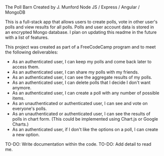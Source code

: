 The Poll Barn
Created by J. Munford
Node JS / Express / Angular / MongoDB

This is a full-stack app that allows users to create polls, vote in other user's polls and view results for all polls. Polls and user account data is stored in an encrypted Mongo database.
I plan on updating this readme in the future with a list of features.

This project was created as part of a FreeCodeCamp program and to meet the following deliverables:

* As an authenticated user, I can keep my polls and come back later to access them.
* As an authenticated user, I can share my polls with my friends.
* As an authenticated user, I can see the aggregate results of my polls.
* As an authenticated user, I can delete polls that I decide I don't want anymore.
* As an authenticated user, I can create a poll with any number of possible items.
* As an unauthenticated or authenticated user, I can see and vote on everyone's polls.
* As an unauthenticated or authenticated user, I can see the results of polls in chart form. (This could be implemented using Chart.js or Google Charts.)
* As an authenticated user, if I don't like the options on a poll, I can create a new option.

TO-DO: Write documentation within the code.
TO-DO: Add detail to read me.
